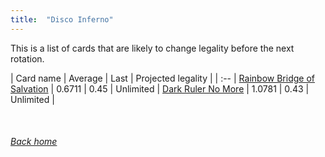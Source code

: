 ```yaml
---
title:  "Disco Inferno"
---
```


This is a list of cards that are likely to change legality before the next rotation.

| Card name | Average | Last | Projected legality |
| :-- |
[Rainbow Bridge of Salvation](https://db.ygoprodeck.com/card/?search=Rainbow%20Bridge%20of%20Salvation) | 0.6711 | 0.45 | Unlimited |
[Dark Ruler No More](https://db.ygoprodeck.com/card/?search=Dark%20Ruler%20No%20More) | 1.0781 | 0.43 | Unlimited |

<br>

###### [Back home](index)